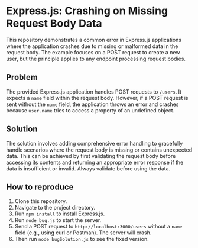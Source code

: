 # Express.js: Crashing on Missing Request Body Data

This repository demonstrates a common error in Express.js applications where the application crashes due to missing or malformed data in the request body. The example focuses on a POST request to create a new user, but the principle applies to any endpoint processing request bodies.

## Problem

The provided Express.js application handles POST requests to `/users`.  It expects a `name` field within the request body. However, if a POST request is sent without the `name` field, the application throws an error and crashes because `user.name` tries to access a property of an undefined object.

## Solution

The solution involves adding comprehensive error handling to gracefully handle scenarios where the request body is missing or contains unexpected data. This can be achieved by first validating the request body before accessing its contents and returning an appropriate error response if the data is insufficient or invalid.  Always validate before using the data.

## How to reproduce

1. Clone this repository.
2. Navigate to the project directory.
3. Run `npm install` to install Express.js.
4. Run `node bug.js` to start the server.
5. Send a POST request to `http://localhost:3000/users` without a `name` field (e.g., using curl or Postman). The server will crash.
6. Then run `node bugSolution.js` to see the fixed version.